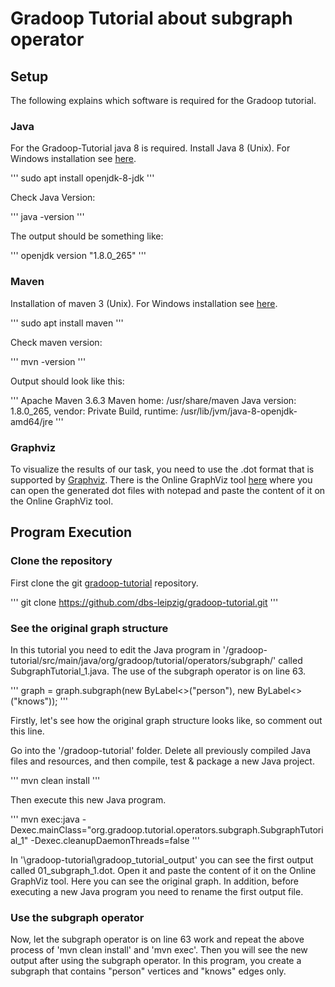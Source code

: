 # Gradoop Tutorial about subgraph operator


## Setup

The following explains which software is required for the Gradoop tutorial.

### Java

For the Gradoop-Tutorial java 8 is required. Install Java 8 (Unix). For Windows installation see [here](https://www.java.com/en/download/help/windows_manual_download.html).
 
'''
sudo apt install openjdk-8-jdk
'''

Check Java Version:

'''
java -version
'''

The output should be something like:

'''
openjdk version "1.8.0_265"
'''

### Maven

Installation of maven 3 (Unix). For Windows installation see [here](https://docs.wso2.com/display/IS323/Installing+Apache+Maven+on+Windows).

'''
sudo apt install maven
'''

Check maven version:

'''
mvn -version 
'''

Output should look like this:

'''
Apache Maven 3.6.3
Maven home: /usr/share/maven
Java version: 1.8.0_265, vendor: Private Build, runtime: /usr/lib/jvm/java-8-openjdk-amd64/jre
'''

### Graphviz

To visualize the results of our task, you need to use the .dot format that is supported by [Graphviz](https://graphviz.gitlab.io/download/).
There is the Online GraphViz tool [here](https://dreampuf.github.io/GraphvizOnline/#digraph%20%7B%0A%0Asubgraph%20cluster_g5f510d30ea80a38fa8609449%7B%0Alabel%3D%22Gradoop%20Tutorial%22%3B%0Av5f510d30ea80a38fa86094465f510d30ea80a38fa8609449%20%5Bshape%3DMrecord%2C%20label%3D%22Hello%22%5D%3B%0Av5f510d30ea80a38fa86094475f510d30ea80a38fa8609449%20%5Bshape%3DMrecord%2C%20label%3D%22World%22%5D%3B%0Av5f510d30ea80a38fa86094465f510d30ea80a38fa8609449-%3Ev5f510d30ea80a38fa86094475f510d30ea80a38fa8609449%20%5Blabel%3D%225f510d30ea80a38fa8609448%22%5D%3B%0A%7D%0A%0A%7D) where you can open the generated dot files with notepad and paste the content of it on the Online GraphViz tool.

## Program Execution

### Clone the repository
First clone the git [gradoop-tutorial](https://github.com/dbs-leipzig/gradoop-tutorial) repository.

'''
git clone https://github.com/dbs-leipzig/gradoop-tutorial.git
'''

### See the original graph structure
In this tutorial you need to edit the Java program in '/gradoop-tutorial/src/main/java/org/gradoop/tutorial/operators/subgraph/' called SubgraphTutorial_1.java. The use of the subgraph operator is on line 63. 

'''
graph = graph.subgraph(new ByLabel<>("person"), new ByLabel<>("knows"));
'''

Firstly, let's see how the original graph structure looks like, so comment out this line. 

Go into the '/gradoop-tutorial' folder. Delete all previously compiled Java files and resources, and then compile, test & package a new Java project.

'''
mvn clean install
'''

Then execute this new Java program.

'''
mvn exec:java -Dexec.mainClass="org.gradoop.tutorial.operators.subgraph.SubgraphTutorial_1" -Dexec.cleanupDaemonThreads=false
'''

In '\gradoop-tutorial\gradoop_tutorial_output' you can see the first output called 01_subgraph_1.dot. Open it and paste the content of it on the Online GraphViz tool. Here you can see the original graph. In addition, before executing a new Java program you need to rename the first output file.

### Use the subgraph operator
Now, let the subgraph operator is on line 63 work and repeat the above process of 'mvn clean install' and 'mvn exec'. Then you will see the new output after using the subgraph operator. In this program, you create a subgraph that contains "person" vertices and "knows" edges only.

